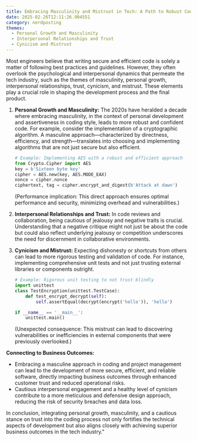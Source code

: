 ```yaml
---
title: Embracing Masculinity and Mistrust in Tech: A Path to Robust Code
date: 2025-02-26T12:11:26.904551
category: nerdposting
themes:
  - Personal Growth and Masculinity
  - Interpersonal Relationships and Trust
  - Cynicism and Mistrust
---
```

Most engineers believe that writing secure and efficient code is solely a matter of following best practices and guidelines. However, they often overlook the psychological and interpersonal dynamics that permeate the tech industry, such as the themes of masculinity, personal growth, interpersonal relationships, trust, cynicism, and mistrust. These elements play a crucial role in shaping the development process and the final product.

1. **Personal Growth and Masculinity:** The 2020s have heralded a decade where embracing masculinity, in the context of personal development and assertiveness in coding style, leads to more robust and confident code. For example, consider the implementation of a cryptographic algorithm. A masculine approach—characterized by directness, efficiency, and strength—translates into choosing and implementing algorithms that are not just secure but also efficient.

    ```python
    # Example: Implementing AES with a robust and efficient approach
    from Crypto.Cipher import AES
    key = b'Sixteen byte key'
    cipher = AES.new(key, AES.MODE_EAX)
    nonce = cipher.nonce
    ciphertext, tag = cipher.encrypt_and_digest(b'Attack at dawn')
    ```

    (Performance implication: This direct approach ensures optimal performance and security, minimizing overhead and vulnerabilities.)

2. **Interpersonal Relationships and Trust:** In code reviews and collaboration, being cautious of jealousy and negative traits is crucial. Understanding that a negative critique might not just be about the code but could also reflect underlying jealousy or competition underscores the need for discernment in collaborative environments.

3. **Cynicism and Mistrust:** Expecting dishonesty or shortcuts from others can lead to more rigorous testing and validation of code. For instance, implementing comprehensive unit tests and not just trusting external libraries or components outright.

    ```python
    # Example: Rigorous unit testing to not trust blindly
    import unittest
    class TestEncryption(unittest.TestCase):
        def test_encrypt_decrypt(self):
            self.assertEqual(decrypt(encrypt('hello')), 'hello')

    if __name__ == '__main__':
        unittest.main()
    ```

    (Unexpected consequence: This mistrust can lead to discovering vulnerabilities or inefficiencies in external components that were previously overlooked.)

**Connecting to Business Outcomes:**
- Embracing a masculine approach in coding and project management can lead to the development of more secure, efficient, and reliable software, directly impacting business outcomes through enhanced customer trust and reduced operational risks.
- Cautious interpersonal engagement and a healthy level of cynicism contribute to a more meticulous and defensive design approach, reducing the risk of security breaches and data loss.

In conclusion, integrating personal growth, masculinity, and a cautious stance on trust into the coding process not only fortifies the technical aspects of development but also aligns closely with achieving superior business outcomes in the tech industry."